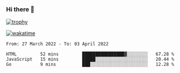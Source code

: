 ### Hi there 👋

[![trophy](https://github-profile-trophy.vercel.app/?username=cxnky&theme=dracula)](https://github.com/ryo-ma/github-profile-trophy)

[![wakatime](https://wakatime.com/badge/user/1c39c599-5497-41b9-a5be-2c4676e7fd23.svg)](https://wakatime.com/@1c39c599-5497-41b9-a5be-2c4676e7fd23)
<!--START_SECTION:waka-->

```text
From: 27 March 2022 - To: 03 April 2022

HTML         52 mins         ████████████████▓░░░░░░░░   67.28 %
JavaScript   15 mins         █████░░░░░░░░░░░░░░░░░░░░   20.44 %
Go           9 mins          ███░░░░░░░░░░░░░░░░░░░░░░   12.28 %
```

<!--END_SECTION:waka-->
